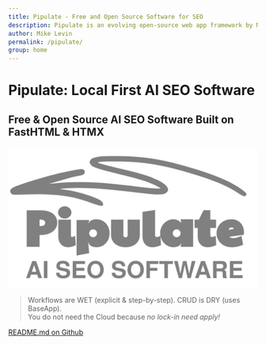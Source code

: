 ```yaml
---
title: Pipulate - Free and Open Source Software for SEO
description: Pipulate is an evolving open-source web app framework by Mike Levin for automating SEO tasks, designed to run locally using Nix Flakes.
author: Mike Levin
permalink: /pipulate/
group: home
---
```


# Pipulate: Local First AI SEO Software

## Free & Open Source AI SEO Software Built on FastHTML & HTMX

<div style="text-align: center;">
  <img src="/ai-seo-software.svg" alt="Pipulate AI SEO Software">
</div>

> Workflows are WET (explicit & step-by-step). CRUD is DRY (uses BaseApp).  
> You do not need the Cloud because *no lock-in need apply!*  

[README.md on Github](https://github.com/miklevin/pipulate)
